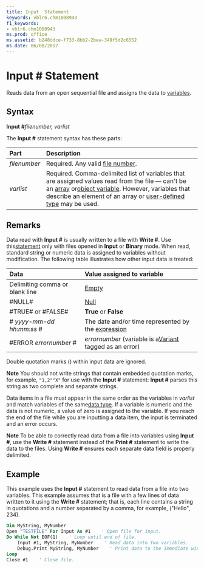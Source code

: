 ```yaml
---
title: Input  Statement
keywords: vblr6.chm1008943
f1_keywords:
- vblr6.chm1008943
ms.prod: office
ms.assetid: b248ddce-f733-8bb2-2bea-349f5d2c6552
ms.date: 06/08/2017
---
```



# Input # Statement

Reads data from an open sequential file and assigns the data to [variables](../../Glossary/vbe-glossary.md).

## Syntax

**Input** **#**_filenumber, varlist_

The  **Input #** statement syntax has these parts:


|**Part**|**Description**|
|:-----|:-----|
| _filenumber_|Required. Any valid [file number](../../Glossary/vbe-glossary.md).|
| _varlist_|Required. Comma-delimited list of variables that are assigned values read from the file — can't be an [array](../../Glossary/vbe-glossary.md) or[object variable](../../Glossary/vbe-glossary.md). However, variables that describe an element of an array or [user-defined type](../../Glossary/vbe-glossary.md) may be used.|

## Remarks

Data read with  **Input #** is usually written to a file with **Write #**. Use this[statement](../../Glossary/vbe-glossary.md) only with files opened in **Input** or **Binary** mode.
When read, standard string or numeric data is assigned to variables without modification. The following table illustrates how other input data is treated:


|**Data**|**Value assigned to variable**|
|:-----|:-----|
|Delimiting comma or blank line|[Empty](../../Glossary/vbe-glossary.md)|
|#NULL#|[Null](../../Glossary/vbe-glossary.md)|
|#TRUE# or #FALSE#|**True** or **False**|
|# _yyyy-mm-dd hh:mm:ss_ #|The date and/or time represented by the [expression](../../Glossary/vbe-glossary.md)|
|#ERROR  _errornumber_ #| _errornumber_ (variable is a[Variant](../../Glossary/vbe-glossary.md) tagged as an error)|

Double quotation marks () within input data are ignored.

 **Note**  You should not write strings that contain embedded quotation marks, for example,  `"1,2""X"` for use with the **Input #** statement: **Input #** parses this string as two complete and separate strings.

Data items in a file must appear in the same order as the variables in  _varlist_ and match variables of the same[data type](../../Glossary/vbe-glossary.md). If a variable is numeric and the data is not numeric, a value of zero is assigned to the variable.
If you reach the end of the file while you are inputting a data item, the input is terminated and an error occurs.

 **Note**  To be able to correctly read data from a file into variables using  **Input #**, use the **Write #** statement instead of the **Print #** statement to write the data to the files. Using **Write #** ensures each separate data field is properly delimited.


## Example

This example uses the  **Input #** statement to read data from a file into two variables. This example assumes that is a file with a few lines of data written to it using the **Write #** statement; that is, each line contains a string in quotations and a number separated by a comma, for example, ("Hello", 234).


```vb
Dim MyString, MyNumber 
Open "TESTFILE" For Input As #1    ' Open file for input. 
Do While Not EOF(1)    ' Loop until end of file. 
    Input #1, MyString, MyNumber    ' Read data into two variables. 
    Debug.Print MyString, MyNumber    ' Print data to the Immediate window. 
Loop 
Close #1    ' Close file. 

```


